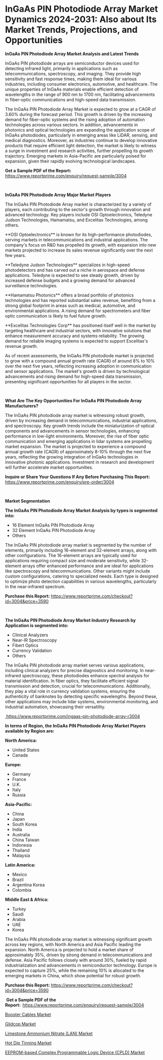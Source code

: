 <p><h1>InGaAs PIN Photodiode Array Market Dynamics 2024-2031: Also about Its Market Trends, Projections, and Opportunities</h1></p><p><strong>InGaAs PIN Photodiode Array Market Analysis and Latest Trends</strong></p>
<p><p>InGaAs PIN photodiode arrays are semiconductor devices used for detecting infrared light, primarily in applications such as telecommunications, spectroscopy, and imaging. They provide high sensitivity and fast response times, making them ideal for various industries, including consumer electronics, automotive, and healthcare. The unique properties of InGaAs materials enable efficient detection of wavelengths in the range of 900 nm to 1700 nm, facilitating advancements in fiber-optic communications and high-speed data transmission.</p><p>The InGaAs PIN Photodiode Array Market is expected to grow at a CAGR of 3.60% during the forecast period. This growth is driven by the increasing demand for fiber-optic systems and the rising adoption of automation technologies across various sectors. In addition, advancements in photonics and optical technologies are expanding the application scope of InGaAs photodiodes, particularly in emerging areas like LiDAR, sensing, and medical diagnostics. Moreover, as industries continue to develop innovative products that require efficient light detection, the market is likely to witness a surge in investment and research activities, further propelling its growth trajectory. Emerging markets in Asia-Pacific are particularly poised for expansion, given their rapidly evolving technological landscapes.</p></p>
<p><strong>Get a Sample PDF of the Report:&nbsp;</strong> <a href="https://www.reportprime.com/enquiry/request-sample/3004">https://www.reportprime.com/enquiry/request-sample/3004</a></p>
<p>&nbsp;</p>
<p><strong>InGaAs PIN Photodiode Array Major Market Players</strong></p>
<p><p>The InGaAs PIN Photodiode Array market is characterized by a variety of players, each contributing to the sector's growth through innovation and advanced technology. Key players include OSI Optoelectronics, Teledyne Judson Technologies, Hamamatsu, and Excelitas Technologies, among others.</p><p>**OSI Optoelectronics** is known for its high-performance photodiodes, serving markets in telecommunications and industrial applications. The company's focus on R&D has propelled its growth, with expansion into new markets projected to increase its sales revenue significantly over the next few years.</p><p>**Teledyne Judson Technologies** specializes in high-speed photodetectors and has carved out a niche in aerospace and defense applications. Teledyne is expected to see steady growth, driven by increased defense budgets and a growing demand for advanced surveillance technologies.</p><p>**Hamamatsu Photonics** offers a broad portfolio of photonics technologies and has reported substantial sales revenue, benefiting from a strong global footprint in areas such as medical, automotive, and environmental applications. A rising demand for spectrometers and fiber optic communication is likely to fuel future growth.</p><p>**Excelitas Technologies Corp** has positioned itself well in the market by targeting healthcare and industrial sectors, with innovative solutions that enhance measurement accuracy and systems reliability. The growing demand for reliable imaging systems is expected to support Excelitas's revenue growth.</p><p>As of recent assessments, the InGaAs PIN photodiode market is projected to grow with a compound annual growth rate (CAGR) of around 8% to 10% over the next five years, reflecting increasing adoption in communication and sensor applications. The market's growth is driven by technological advancements and rising demand for high-speed data transmission, presenting significant opportunities for all players in the sector.</p></p>
<p>&nbsp;</p>
<p><strong>What Are The Key Opportunities For InGaAs PIN Photodiode Array Manufacturers?</strong></p>
<p><p>The InGaAs PIN photodiode array market is witnessing robust growth, driven by increasing demand in telecommunications, industrial applications, and spectroscopy. Key growth trends include the miniaturization of optical components and advancements in sensor technologies, enhancing performance in low-light environments. Moreover, the rise of fiber optic communication and emerging applications in lidar systems are propelling market expansion. The market is projected to experience a compound annual growth rate (CAGR) of approximately 8-10% through the next five years, reflecting the growing integration of InGaAs technologies in innovative photonic applications. Investment in research and development will further accelerate market opportunities.</p></p>
<p><strong>Inquire or Share Your Questions If Any Before Purchasing This Report:</strong> <a href="https://www.reportprime.com/enquiry/pre-order/3004">https://www.reportprime.com/enquiry/pre-order/3004</a></p>
<p>&nbsp;</p>
<p><strong>Market Segmentation</strong></p>
<p><strong>The InGaAs PIN Photodiode Array Market Analysis by types is segmented into:</strong></p>
<p><ul><li>16 Element InGaAs PIN Photodiode Array</li><li>32 Element InGaAs PIN Photodiode Array</li><li>Others</li></ul></p>
<p><p>The InGaAs PIN photodiode array market is segmented by the number of elements, primarily including 16-element and 32-element arrays, along with other configurations. The 16-element arrays are typically used for applications requiring compact size and moderate sensitivity, while 32-element arrays offer enhanced performance and are ideal for applications like spectroscopy and telecommunications. Other variants might include custom configurations, catering to specialized needs. Each type is designed to optimize photo detection capabilities in various wavelengths, particularly in the near-infrared spectrum.</p></p>
<p><strong>Purchase this Report:&nbsp;</strong><a href="https://www.reportprime.com/checkout?id=3004&price=3590">https://www.reportprime.com/checkout?id=3004&price=3590</a></p>
<p>&nbsp;</p>
<p><strong>The InGaAs PIN Photodiode Array Market Industry Research by Application is segmented into:</strong></p>
<p><ul><li>Clinical Analyzers</li><li>Near-IR Spectroscopy</li><li>Fibert Optics</li><li>Currency Validation</li><li>Others</li></ul></p>
<p><p>The InGaAs PIN photodiode array market serves various applications, including clinical analyzers for precise diagnostics and monitoring. In near-infrared spectroscopy, these photodiodes enhance spectral analysis for material identification. In fiber optics, they facilitate efficient signal transmission and detection, crucial for telecommunications. Additionally, they play a vital role in currency validation systems, ensuring the authenticity of banknotes by detecting specific wavelengths. Beyond these, other applications may include lidar systems, environmental monitoring, and industrial automation, showcasing their versatility.</p></p>
<p><a href="https://www.reportprime.com/ingaas-pin-photodiode-array-r3004">&nbsp;https://www.reportprime.com/ingaas-pin-photodiode-array-r3004</a></p>
<p><strong>In terms of Region, the InGaAs PIN Photodiode Array Market Players available by Region are:</strong></p>
<p>
    <p> <strong> North America: </strong>
        <ul>
            <li>United States</li>
            <li>Canada</li>
        </ul>
        </p> 
    <p> <strong> Europe: </strong>
        <ul>
            <li>Germany</li>
            <li>France</li>
            <li>U.K.</li>
            <li>Italy</li>
            <li>Russia</li>
        </ul>
        </p> 
    <p> <strong> Asia-Pacific: </strong>
        <ul>
            <li>China</li>
            <li>Japan</li>
            <li>South Korea</li>
            <li>India</li>
            <li>Australia</li>
            <li>China Taiwan</li>
            <li>Indonesia</li>
            <li>Thailand</li>
            <li>Malaysia</li>
        </ul>
        </p> 
    <p> <strong> Latin America: </strong>
        <ul>
            <li>Mexico</li>
            <li>Brazil</li>
            <li>Argentina Korea</li>
            <li>Colombia</li>
        </ul>
        </p> 
    <p> <strong> Middle East & Africa: </strong>
        <ul>
            <li>Turkey</li>
            <li>Saudi</li>
            <li>Arabia</li>
            <li>UAE</li>
            <li>Korea</li>
        </ul>
    </p>
    </p>
<p><p>The InGaAs PIN photodiode array market is witnessing significant growth across key regions, with North America and Asia Pacific leading the expansion. North America is projected to hold a market share of approximately 35%, driven by strong demand in telecommunications and defense. Asia Pacific follows closely with around 30%, fueled by rapid industrialization and advancements in semiconductor technology. Europe is expected to capture 25%, while the remaining 10% is allocated to the emerging markets in China, which show potential for robust growth.</p></p>
<p><strong>Purchase this Report: </strong><a href="https://www.reportprime.com/checkout?id=3004&price=3590">https://www.reportprime.com/checkout?id=3004&price=3590</a></p>
<p>&nbsp;<strong>Get a Sample PDF of the Report:&nbsp;&nbsp;</strong><a href="https://www.reportprime.com/enquiry/request-sample/3004">https://www.reportprime.com/enquiry/request-sample/3004</a></p>
<p><strong></strong></p>
<p><p><a href="https://www.linkedin.com/pulse/booster-cables-market-trends-analysis-opportunities-challenges-xccje?trackingId=IVuwySIoTxGJ5RaW7KAWFw%3D%3D">Booster Cables Market</a></p><p><a href="https://www.linkedin.com/pulse/driving-market-forces-glidcop-trends-future-forecasts-till-edqxe?trackingId=2bYDc5MVR0i8g1JT412nWw%3D%3D">Glidcop Market</a></p><p><a href="https://issuu.com/reportprime-2/docs/limestone-ammonium-nitrate-lan-mark_f4cdbd6fc1e689">Limestone Ammonium Nitrate (LAN) Market</a></p><p><a href="https://www.linkedin.com/pulse/global-hot-dip-tinning-market-trends-analysis-future-growth-z4gue?trackingId=lp4SGDbxR16T7JGbfz8QOw%3D%3D">Hot Dip Tinning Market</a></p><p><a href="https://issuu.com/reportprime-2/docs/eeprom-based-complex-programmable-l_fe4bc8e75042cd">EEPROM-based Complex Programmable Logic Device (CPLD) Market</a></p></p>